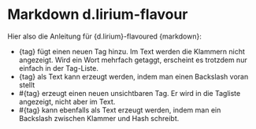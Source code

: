 Markdown d.lirium-flavour
===
Hier also die Anleitung für {d.lirium}-flavoured {markdown}:

* \{tag} fügt einen neuen Tag hinzu. Im Text werden die Klammern nicht angezeigt. Wird ein Wort mehrfach getaggt, erscheint es trotzdem nur einfach in der Tag-Liste.
* \{tag} als Text kann erzeugt werden, indem man einen Backslash voran stellt
* #\{tag} erzeugt einen neuen unsichtbaren Tag. Er wird in die Tagliste angezeigt, nicht aber im Text.
* #\{tag} kann ebenfalls als Text erzeugt werden, indem man ein Backslash zwischen Klammer und Hash schreibt.
